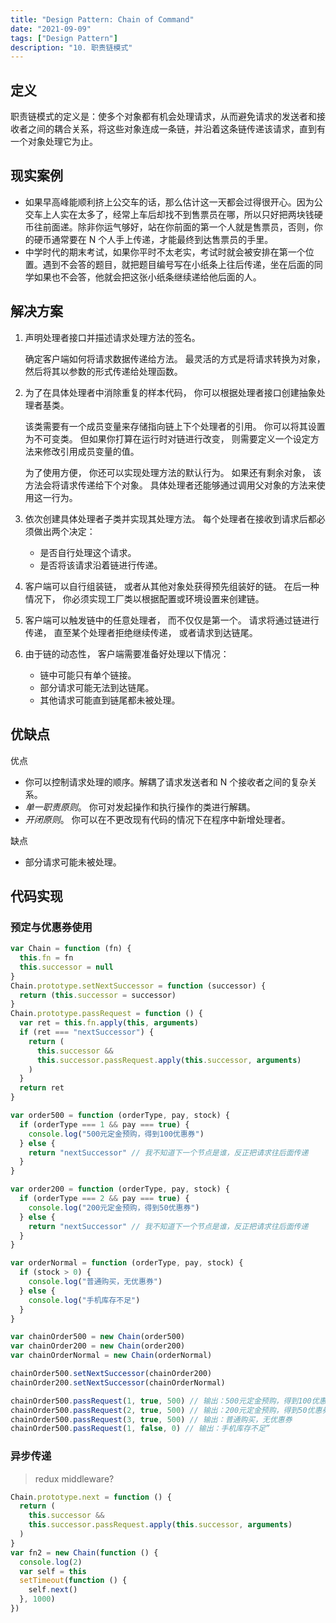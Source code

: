 ```yaml
---
title: "Design Pattern: Chain of Command"
date: "2021-09-09"
tags: ["Design Pattern"]
description: "10. 职责链模式"
---
```


## 定义

职责链模式的定义是：使多个对象都有机会处理请求，从而避免请求的发送者和接收者之间的耦合关系，将这些对象连成一条链，并沿着这条链传递该请求，直到有一个对象处理它为止。

## 现实案例

- 如果早高峰能顺利挤上公交车的话，那么估计这一天都会过得很开心。因为公交车上人实在太多了，经常上车后却找不到售票员在哪，所以只好把两块钱硬币往前面递。除非你运气够好，站在你前面的第一个人就是售票员，否则，你的硬币通常要在 N 个人手上传递，才能最终到达售票员的手里。
- 中学时代的期末考试，如果你平时不太老实，考试时就会被安排在第一个位置。遇到不会答的题目，就把题目编号写在小纸条上往后传递，坐在后面的同学如果也不会答，他就会把这张小纸条继续递给他后面的人。

## 解决方案

1. 声明处理者接口并描述请求处理方法的签名。

   确定客户端如何将请求数据传递给方法。 最灵活的方式是将请求转换为对象， 然后将其以参数的形式传递给处理函数。

2. 为了在具体处理者中消除重复的样本代码， 你可以根据处理者接口创建抽象处理者基类。

   该类需要有一个成员变量来存储指向链上下个处理者的引用。 你可以将其设置为不可变类。 但如果你打算在运行时对链进行改变， 则需要定义一个设定方法来修改引用成员变量的值。

   为了使用方便， 你还可以实现处理方法的默认行为。 如果还有剩余对象， 该方法会将请求传递给下个对象。 具体处理者还能够通过调用父对象的方法来使用这一行为。

3. 依次创建具体处理者子类并实现其处理方法。 每个处理者在接收到请求后都必须做出两个决定：

   - 是否自行处理这个请求。
   - 是否将该请求沿着链进行传递。

4. 客户端可以自行组装链， 或者从其他对象处获得预先组装好的链。 在后一种情况下， 你必须实现工厂类以根据配置或环境设置来创建链。

5. 客户端可以触发链中的任意处理者， 而不仅仅是第一个。 请求将通过链进行传递， 直至某个处理者拒绝继续传递， 或者请求到达链尾。

6. 由于链的动态性， 客户端需要准备好处理以下情况：

   - 链中可能只有单个链接。
   - 部分请求可能无法到达链尾。
   - 其他请求可能直到链尾都未被处理。

## 优缺点

优点

- 你可以控制请求处理的顺序。解耦了请求发送者和 N 个接收者之间的复杂关系。
- _单一职责原则_。 你可对发起操作和执行操作的类进行解耦。
- _开闭原则_。 你可以在不更改现有代码的情况下在程序中新增处理者。

缺点

- 部分请求可能未被处理。

## 代码实现

### 预定与优惠券使用

```js
var Chain = function (fn) {
  this.fn = fn
  this.successor = null
}
Chain.prototype.setNextSuccessor = function (successor) {
  return (this.successor = successor)
}
Chain.prototype.passRequest = function () {
  var ret = this.fn.apply(this, arguments)
  if (ret === "nextSuccessor") {
    return (
      this.successor &&
      this.successor.passRequest.apply(this.successor, arguments)
    )
  }
  return ret
}

var order500 = function (orderType, pay, stock) {
  if (orderType === 1 && pay === true) {
    console.log("500元定金预购，得到100优惠券")
  } else {
    return "nextSuccessor" // 我不知道下一个节点是谁，反正把请求往后面传递
  }
}

var order200 = function (orderType, pay, stock) {
  if (orderType === 2 && pay === true) {
    console.log("200元定金预购，得到50优惠券")
  } else {
    return "nextSuccessor" // 我不知道下一个节点是谁，反正把请求往后面传递
  }
}

var orderNormal = function (orderType, pay, stock) {
  if (stock > 0) {
    console.log("普通购买，无优惠券")
  } else {
    console.log("手机库存不足")
  }
}

var chainOrder500 = new Chain(order500)
var chainOrder200 = new Chain(order200)
var chainOrderNormal = new Chain(orderNormal)

chainOrder500.setNextSuccessor(chainOrder200)
chainOrder200.setNextSuccessor(chainOrderNormal)

chainOrder500.passRequest(1, true, 500) // 输出：500元定金预购，得到100优惠券
chainOrder500.passRequest(2, true, 500) // 输出：200元定金预购，得到50优惠券
chainOrder500.passRequest(3, true, 500) // 输出：普通购买，无优惠券
chainOrder500.passRequest(1, false, 0) // 输出：手机库存不足”
```

### 异步传递

> redux middleware?

```js
Chain.prototype.next = function () {
  return (
    this.successor &&
    this.successor.passRequest.apply(this.successor, arguments)
  )
}
var fn2 = new Chain(function () {
  console.log(2)
  var self = this
  setTimeout(function () {
    self.next()
  }, 1000)
})
```

